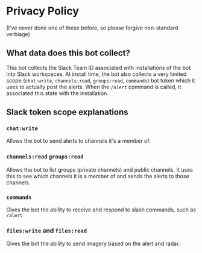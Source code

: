 # Privacy Policy

(I've never done one of these before, so please forgive non-standard verbiage)

## What data does this bot collect?

This bot collects the Slack Team ID associated with installations of the bot into Slack workspaces. At install time, the bot also collects a very limited scope (`chat:write`, `channels:read`, `groups:read`, `commands`) bot token which it uses to actually post the alerts. When the `/alert` command is called, it associated this state with the installation.

## Slack token scope explanations

### `chat:write`

Allows the bot to send alerts to channels it's a member of.

### `channels:read` `groups:read`

Allows the bot to list groups (private channels) and public channels. It uses this to see which channels it is a member of and sends the alerts to those channels.

### `commands`

Gives the bot the ability to receive and respond to slash commands, such as `/alert`

### `files:write` and `files:read`

Gives the bot the ability to send imagery based on the alert and radar.
